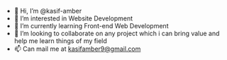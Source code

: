 - 👋 Hi, I’m @kasif-amber
- 👀 I’m interested in Website Development
- 🌱 I’m currently learning Front-end Web Development
- 💞️ I’m looking to collaborate on any project which i can bring value and help me learn things of my field
- 📫 Can mail me at kasifamber9@gmail.com

<!---
kasif-amber/kasif-amber is a ✨ special ✨ repository because its `README.md` (this file) appears on your GitHub profile.
You can click the Preview link to take a look at your changes.
--->

